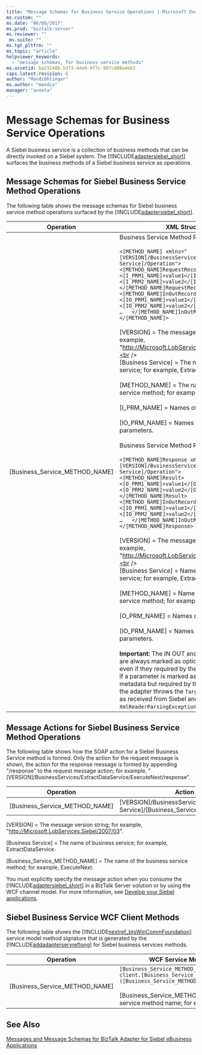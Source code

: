 ```yaml
---
title: "Message Schemas for Business Service Operations | Microsoft Docs"
ms.custom: ""
ms.date: "06/08/2017"
ms.prod: "biztalk-server"
ms.reviewer: ""
 ms.suite: ""
ms.tgt_pltfrm: ""
ms.topic: "article"
helpviewer_keywords: 
  - "message schemas, for business service methods"
ms.assetid: ba23248b-5d73-4de0-9f7c-987cd88a4b63
caps.latest.revision: 6
author: "MandiOhlinger"
ms.author: "mandia"
manager: "anneta"
---
```

# Message Schemas for Business Service Operations
A Siebel business service is a collection of business methods that can be directly invoked on a Siebel system. The [!INCLUDE[adaptersiebel_short](../../includes/adaptersiebel-short-md.md)] surfaces the business methods of a Siebel business service as operations.  
  
## Message Schemas for Siebel Business Service Method Operations  
 The following table shows the message schemas for Siebel business service method operations surfaced by the [!INCLUDE[adaptersiebel_short](../../includes/adaptersiebel-short-md.md)].  
  
|Operation|XML Structure|Description|  
|---------------|-------------------|-----------------|  
|[Business_Service_METHOD_NAME]|Business Service Method Request message:<br /><br /> `<[METHOD_NAME] xmlns="[VERSION]/BusinessServices/[Business Service]/Operation">   <[METHOD_NAME]RequestRecord>     <[I_PRM1_NAME]>value1</[I_PRM1_NAME]>     <[I_PRM2_NAME]>value2</[I_PRM2_NAME]>     …   </[METHOD_NAME]RequestRecord>   <[METHOD_NAME]InOutRecord>     <[IO_PRM1_NAME]>value1</[IO_PRM1_NAME]>     <[IO_PRM2_NAME]>value2</[IO_PRM2_NAME]>     …   </[METHOD_NAME]InOutRecord> </[METHOD_NAME]>`<br /><br /> [VERSION] = The message version string; for example, "http://Microsoft.LobServices.Siebel/2007/03".<br /><br /> [Business Service] = The name of business service; for example, ExtractDataService.<br /><br /> [METHOD_NAME] = The name of the business service method; for example, ExecuteNext.<br /><br /> [I_PRM_NAME] = Names of IN parameters.<br /><br /> [IO_PRM_NAME] = Names of IN OUT parameters.<br /><br /> Business Service Method Response message:<br /><br /> `<[METHOD_NAME]Response xmlns="[VERSION]/BusinessServices/[Business Service]/Operation">   <[METHOD_NAME]Result>     <[O_PRM1_NAME]>value1</[O_PRM1_NAME]>     <[O_PRM2_NAME]>value2</[O_PRM2_NAME]>     …   </[METHOD_NAME]Result>   <[METHOD_NAME]InOutRecord>     <[IO_PRM1_NAME]>value1</[IO_PRM1_NAME]>     <[IO_PRM2_NAME]>value2</[IO_PRM2_NAME]>     …   </[METHOD_NAME]InOutRecord > </[METHOD_NAME]Response>`<br /><br /> [VERSION] = The message version string; for example, "http://Microsoft.LobServices.Siebel/2007/03".<br /><br /> [Business Service] = Name of business service; for example, ExtractDataService.<br /><br /> [METHOD_NAME] = Name of the business service method; for example, ExecuteNext.<br /><br /> [O_PRM_NAME] = Names of OUT parameters.<br /><br /> [IO_PRM_NAME] = Names of INOUT parameters.<br /><br /> **Important:** The IN OUT and OUT parameters are always marked as optional in the metadata, even if they required by the Siebel system. So, if a parameter is marked as optional in the metadata but required by the Siebel system, the adapter throws the `TargetSystemException` as received from Siebel and not the `XmlReaderParsingException`.|The Siebel business service method is surfaced as an operation name.<br /><br /> - IN, IN OUT and OUT parameters are supported.<br /><br /> - Hierarchical types are surfaced as strings. The Siebel adapter does not validate the values passed for these strings. If these values do not conform to the schemas expected by the Siebel system, a run-time exception will be generated.|  
  
## Message Actions for Siebel Business Service Method Operations  
 The following table shows how the SOAP action for a Siebel Business Service method is formed. Only the action for the request message is shown, the action for the response message is formed by appending "/response" to the request message action; for example, "[VERSION]/BusinessServices/ExtractDataService/ExecuteNext/response".  
  
|Operation|Action|Description|  
|---------------|------------|-----------------|  
|[Business_Service_METHOD_NAME]|[VERSION]/BusinessServices/[Business Service]/[Business_Service_METHOD_NAME]|[VERSION]/BusinessServices/ExtractDataService/ExecuteNext|  
  
 [VERSION] = The message version string; for example, "http://Microsoft.LobServices.Siebel/2007/03".  
  
 [Business Service] = The name of business service; for example, ExtractDataService.  
  
 [Business_Service_METHOD_NAME] = The name of the business service method; for example, ExecuteNext.  
  
 You must explicitly specify the message action when you consume the [!INCLUDE[adaptersiebel_short](../../includes/adaptersiebel-short-md.md)] in a BizTalk Server solution or by using the WCF channel model. For more information, see [Develop your Siebel applications](../../adapters-and-accelerators/adapter-siebel/develop-your-siebel-applications.md).  
  
## Siebel Business Service WCF Client Methods  
 The following table shows the [!INCLUDE[nextref_btsWinCommFoundation](../../includes/nextref-btswincommfoundation-md.md)] service model method signature that is generated by the [!INCLUDE[addadapterservreflong](../../includes/addadapterservreflong-md.md)] for Siebel business services methods.  
  
|Operation|WCF Service Model Method|  
|---------------|------------------------------|  
|[Business_Service_METHOD_NAME]|`[Business_Service_METHOD_NAME]ResponseRecord client.[Business_Service_METHOD_NAME]([Business_Service_METHOD_NAME]RequestRecord);`<br /><br /> [Business_Service_METHOD_NAME] = Business service method name; for example, ExecuteNext.|  
  
## See Also  
 [Messages and Message Schemas for BizTalk Adapter for Siebel eBusiness Applications](../../adapters-and-accelerators/adapter-siebel/messages-and-message-schemas-for-siebel-adapter-in-biztalk.md)
